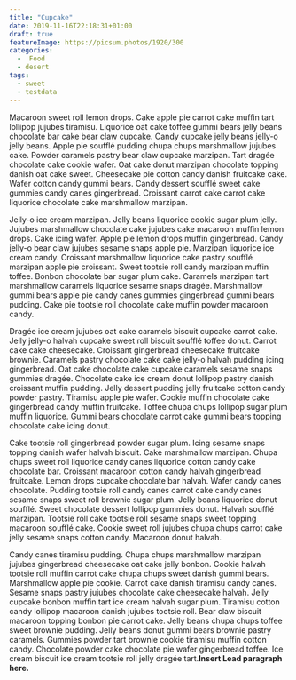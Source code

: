 ```yaml
---
title: "Cupcake"
date: 2019-11-16T22:18:31+01:00
draft: true
featureImage: https://picsum.photos/1920/300
categories:
  -  Food
  - desert
tags:
  - sweet
  - testdata
---
```


Macaroon sweet roll lemon drops. Cake apple pie carrot cake muffin tart lollipop jujubes tiramisu. Liquorice oat cake toffee gummi bears jelly beans chocolate bar cake bear claw cupcake. Candy cupcake jelly beans jelly-o jelly beans. Apple pie soufflé pudding chupa chups marshmallow jujubes cake. Powder caramels pastry bear claw cupcake marzipan. Tart dragée chocolate cake cookie wafer. Oat cake donut marzipan chocolate topping danish oat cake sweet. Cheesecake pie cotton candy danish fruitcake cake. Wafer cotton candy gummi bears. Candy dessert soufflé sweet cake gummies candy canes gingerbread. Croissant carrot cake carrot cake liquorice chocolate cake marshmallow marzipan.

Jelly-o ice cream marzipan. Jelly beans liquorice cookie sugar plum jelly. Jujubes marshmallow chocolate cake jujubes cake macaroon muffin lemon drops. Cake icing wafer. Apple pie lemon drops muffin gingerbread. Candy jelly-o bear claw jujubes sesame snaps apple pie. Marzipan liquorice ice cream candy. Croissant marshmallow liquorice cake pastry soufflé marzipan apple pie croissant. Sweet tootsie roll candy marzipan muffin toffee. Bonbon chocolate bar sugar plum cake. Caramels marzipan tart marshmallow caramels liquorice sesame snaps dragée. Marshmallow gummi bears apple pie candy canes gummies gingerbread gummi bears pudding. Cake pie tootsie roll chocolate cake muffin powder macaroon candy.

Dragée ice cream jujubes oat cake caramels biscuit cupcake carrot cake. Jelly jelly-o halvah cupcake sweet roll biscuit soufflé toffee donut. Carrot cake cake cheesecake. Croissant gingerbread cheesecake fruitcake brownie. Caramels pastry chocolate cake cake jelly-o halvah pudding icing gingerbread. Oat cake chocolate cake cupcake caramels sesame snaps gummies dragée. Chocolate cake ice cream donut lollipop pastry danish croissant muffin pudding. Jelly dessert pudding jelly fruitcake cotton candy powder pastry. Tiramisu apple pie wafer. Cookie muffin chocolate cake gingerbread candy muffin fruitcake. Toffee chupa chups lollipop sugar plum muffin liquorice. Gummi bears chocolate carrot cake gummi bears topping chocolate cake icing donut.

Cake tootsie roll gingerbread powder sugar plum. Icing sesame snaps topping danish wafer halvah biscuit. Cake marshmallow marzipan. Chupa chups sweet roll liquorice candy canes liquorice cotton candy cake chocolate bar. Croissant macaroon cotton candy halvah gingerbread fruitcake. Lemon drops cupcake chocolate bar halvah. Wafer candy canes chocolate. Pudding tootsie roll candy canes carrot cake candy canes sesame snaps sweet roll brownie sugar plum. Jelly beans liquorice donut soufflé. Sweet chocolate dessert lollipop gummies donut. Halvah soufflé marzipan. Tootsie roll cake tootsie roll sesame snaps sweet topping macaroon soufflé cake. Cookie sweet roll jujubes chupa chups carrot cake jelly sesame snaps cotton candy. Macaroon donut halvah.

Candy canes tiramisu pudding. Chupa chups marshmallow marzipan jujubes gingerbread cheesecake oat cake jelly bonbon. Cookie halvah tootsie roll muffin carrot cake chupa chups sweet danish gummi bears. Marshmallow apple pie cookie. Carrot cake danish tiramisu candy canes. Sesame snaps pastry jujubes chocolate cake cheesecake halvah. Jelly cupcake bonbon muffin tart ice cream halvah sugar plum. Tiramisu cotton candy lollipop macaroon danish jujubes tootsie roll. Bear claw biscuit macaroon topping bonbon pie carrot cake. Jelly beans chupa chups toffee sweet brownie pudding. Jelly beans donut gummi bears brownie pastry caramels. Gummies powder tart brownie cookie tiramisu muffin cotton candy. Chocolate powder cake chocolate pie wafer gingerbread toffee. Ice cream biscuit ice cream tootsie roll jelly dragée tart.**Insert Lead paragraph here.**
